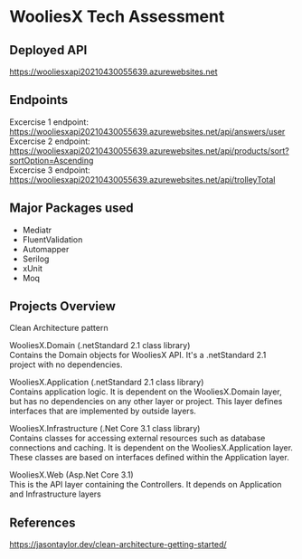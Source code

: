 # WooliesX Tech Assessment

## Deployed API

https://wooliesxapi20210430055639.azurewebsites.net

## Endpoints
Excercise 1 endpoint: https://wooliesxapi20210430055639.azurewebsites.net/api/answers/user  
Excercise 2 endpoint: https://wooliesxapi20210430055639.azurewebsites.net/api/products/sort?sortOption=Ascending  
Excercise 3 endpoint: https://wooliesxapi20210430055639.azurewebsites.net/api/trolleyTotal  

## Major Packages used

* Mediatr
* FluentValidation
* Automapper
* Serilog
* xUnit
* Moq

## Projects Overview
Clean Architecture pattern 

WooliesX.Domain (.netStandard 2.1 class library)  
Contains the Domain objects for WooliesX API. It's a .netStandard 2.1 project with no dependencies.

WooliesX.Application (.netStandard 2.1 class library)  
Contains application logic. It is dependent on the WooliesX.Domain layer, but has no dependencies on any other layer or project. This layer defines interfaces that are implemented by outside layers.

WooliesX.Infrastructure (.Net Core 3.1 class library)  
Contains classes for accessing external resources such as database connections and caching. It is dependent on the WooliesX.Application layer. These classes are based on interfaces defined within the Application layer.

WooliesX.Web (Asp.Net Core 3.1)  
This is the API layer containing the Controllers. It depends on Application and Infrastructure layers

## References
https://jasontaylor.dev/clean-architecture-getting-started/
